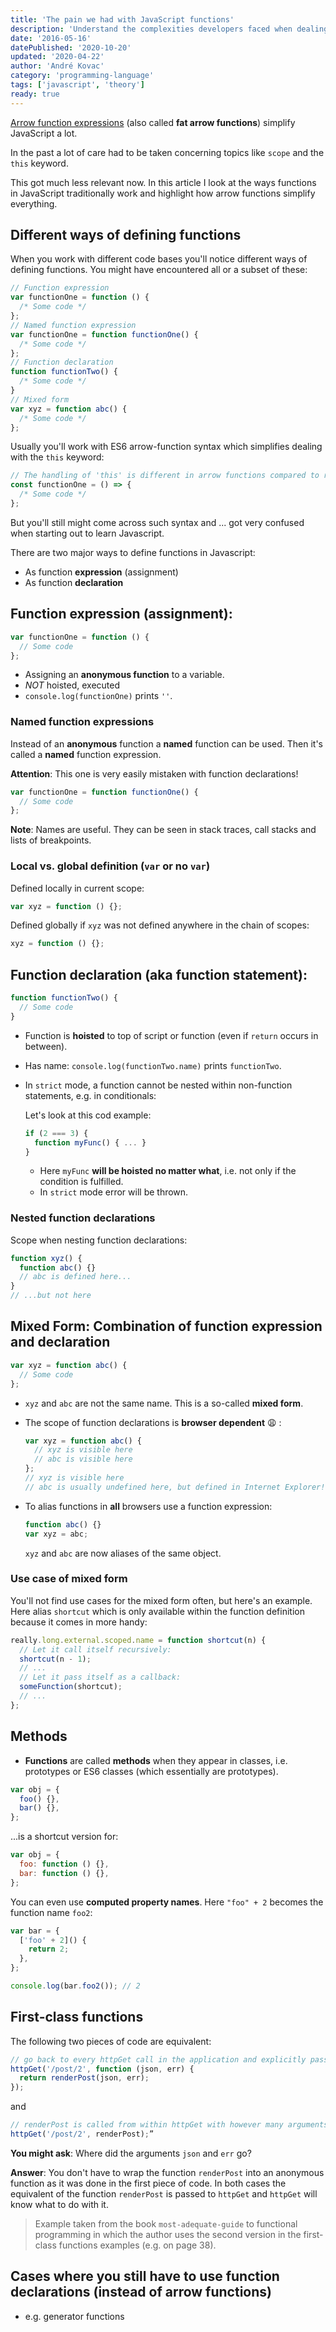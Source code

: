 ```yaml
---
title: 'The pain we had with JavaScript functions'
description: 'Understand the complexities developers faced when dealing with Javascript functions before ES6 fat arrow functions simplified a lot.'
date: '2016-05-16'
datePublished: '2020-10-20'
updated: '2020-04-22'
author: 'André Kovac'
category: 'programming-language'
tags: ['javascript', 'theory']
ready: true
---
```


[Arrow function expressions](https://developer.mozilla.org/en-US/docs/Web/JavaScript/Reference/Functions/Arrow_functions) (also called **fat arrow functions**) simplify JavaScript a lot.

In the past a lot of care had to be taken concerning topics like `scope` and the `this` keyword.

This got much less relevant now. In this article I look at the ways functions in JavaScript traditionally work and highlight how arrow functions simplify everything.

## Different ways of defining functions

When you work with different code bases you'll notice different ways of defining functions. You might have encountered all or a subset of these:

```js
// Function expression
var functionOne = function () {
  /* Some code */
};
// Named function expression
var functionOne = function functionOne() {
  /* Some code */
};
// Function declaration
function functionTwo() {
  /* Some code */
}
// Mixed form
var xyz = function abc() {
  /* Some code */
};
```

Usually you'll work with ES6 arrow-function syntax which simplifies dealing with the `this` keyword:

```js
// The handling of 'this' is different in arrow functions compared to regular functions.
const functionOne = () => {
  /* Some code */
};
```

But you'll still might come across such syntax and ... got very confused when starting out to learn Javascript.

There are two major ways to define functions in Javascript:

- As function **expression** (assignment)
- As function **declaration**

## Function **expression** (assignment):

```js
var functionOne = function () {
  // Some code
};
```

- Assigning an **anonymous function** to a variable.
- _NOT_ hoisted, executed
- `console.log(functionOne)` prints `''`.

### Named function expressions

Instead of an **anonymous** function a **named** function can be used. Then it's called a **named** function expression.

**Attention**: This one is very easily mistaken with function declarations!

```js
var functionOne = function functionOne() {
  // Some code
};
```

**Note**: Names are useful. They can be seen in stack traces, call stacks and lists of breakpoints.

### Local vs. global definition (`var` or no `var`)

Defined locally in current scope:

```js
var xyz = function () {};
```

Defined globally if `xyz` was not defined anywhere in the chain of scopes:

```js
xyz = function () {};
```

## Function **declaration** (aka **function statement**):

```js
function functionTwo() {
  // Some code
}
```

- Function is **hoisted** to top of script or function (even if `return` occurs in between).
- Has name: `console.log(functionTwo.name)` prints `functionTwo`.
- In `strict` mode, a function cannot be nested within non-function statements, e.g. in conditionals:

    Let's look at this cod example:

    ```js
    if (2 === 3) {
      function myFunc() { ... }
    }
    ```

    - Here `myFunc` **will be hoisted no matter what**, i.e. not only if the condition is fulfilled.
    - In `strict` mode error will be thrown.

### Nested function declarations

Scope when nesting function declarations:

```js
function xyz() {
  function abc() {}
  // abc is defined here...
}
// ...but not here
```

## Mixed Form: Combination of function **expression** and **declaration**

```js
var xyz = function abc() {
  // Some code
};
```

- `xyz` and `abc` are not the same name. This is a so-called **mixed form**.
- The scope of function declarations is **browser dependent** 😩 :

    ```js
    var xyz = function abc() {
      // xyz is visible here
      // abc is visible here
    };
    // xyz is visible here
    // abc is usually undefined here, but defined in Internet Explorer!
    ```

- To alias functions in **all** browsers use a function expression:

  ```js
  function abc() {}
  var xyz = abc;
  ```

  `xyz` and `abc` are now aliases of the same object.

### Use case of mixed form

You'll not find use cases for the mixed form often, but here's an example. Here alias `shortcut` which is only available within the function definition because it comes in more handy:

```javascript {6}
really.long.external.scoped.name = function shortcut(n) {
  // Let it call itself recursively:
  shortcut(n - 1);
  // ...
  // Let it pass itself as a callback:
  someFunction(shortcut);
  // ...
};
```

## Methods

- **Functions** are called **methods** when they appear in classes, i.e. prototypes or ES6 classes (which essentially are prototypes).

```js
var obj = {
  foo() {},
  bar() {},
};
```

...is a shortcut version for:

```js
var obj = {
  foo: function () {},
  bar: function () {},
};
```

You can even use **computed property names**. Here `"foo" + 2` becomes the function name `foo2`:

```js
var bar = {
  ['foo' + 2]() {
    return 2;
  },
};

console.log(bar.foo2()); // 2
```

## First-class functions

The following two pieces of code are equivalent:

```js
// go back to every httpGet call in the application and explicitly pass err along.
httpGet('/post/2', function (json, err) {
  return renderPost(json, err);
});
```

and

```js
// renderPost is called from within httpGet with however many arguments it wants
httpGet('/post/2', renderPost);”
```

**You might ask**: Where did the arguments `json` and `err` go?

**Answer**: You don't have to wrap the function `renderPost` into an anonymous function as it was done in the first piece of code. In both cases the equivalent of the function `renderPost` is passed to `httpGet` and `httpGet` will know what to do with it.

> Example taken from the book `most-adequate-guide` to functional programming in which the author uses the second version in the first-class functions examples (e.g. on page 38).

## Cases where you still have to use function declarations (instead of arrow functions)

- e.g. generator functions